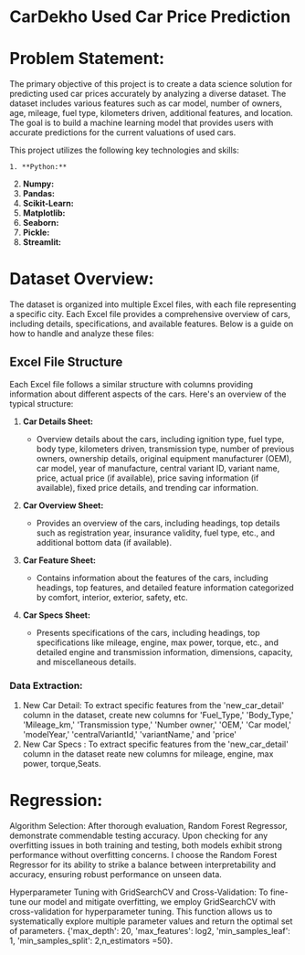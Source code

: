 # CarDekho Used Car Price Prediction

# Problem Statement:
The primary objective of this project is to create a data science solution for predicting used car prices accurately by analyzing a diverse dataset. The dataset includes various features such as car model, number of owners, age, mileage, fuel type, kilometers driven, additional features, and location. The goal is to build a machine learning model that provides users with accurate predictions for the current valuations of used cars.

This project utilizes the following key technologies and skills:

    1. **Python:**
   2. **Numpy:**
   3. **Pandas:**
   4.  **Scikit-Learn:**
   5.   **Matplotlib:**
   6.   **Seaborn:**
   7. **Pickle:**
   8. **Streamlit:**






# Dataset Overview:
The dataset is organized into multiple Excel files, with each file representing a specific city. Each Excel file provides a comprehensive overview of cars, including details, specifications, and available features. Below is a guide on how to handle and analyze these files:

## Excel File Structure

Each Excel file follows a similar structure with columns providing information about different aspects of the cars. Here's an overview of the typical structure:

1. **Car Details Sheet:**
   - Overview details about the cars, including ignition type, fuel type, body type, kilometers driven, transmission type, number of previous owners, ownership details, original equipment manufacturer (OEM), car model, year of manufacture, central variant ID, variant name, price, actual price (if available), price saving information (if available), fixed price details, and trending car information.

2. **Car Overview Sheet:**
   - Provides an overview of the cars, including headings, top details such as registration year, insurance validity, fuel type, etc., and additional bottom data (if available).

3. **Car Feature Sheet:**
   - Contains information about the features of the cars, including headings, top features, and detailed feature information categorized by comfort, interior, exterior, safety, etc.

4. **Car Specs Sheet:**
   - Presents specifications of the cars, including headings, top specifications like mileage, engine, max power, torque, etc., and detailed engine and transmission information, dimensions, capacity, and miscellaneous details.

### Data Extraction:
 1. New Car Detail:
    To extract specific features from the 'new_car_detail' column in the dataset,  create new columns for 'Fuel_Type,' 'Body_Type,' 'Mileage_km,' 'Transmission type,' 'Number owner,' 'OEM,' 'Car model,' 'modelYear,' 'centralVariantId,' 'variantName,' and 'price'
 3. New Car Specs :
     To extract specific features from the 'new_car_detail' column in the dataset reate new columns for mileage, engine, max power, torque,Seats.

# Regression:

Algorithm Selection: After thorough evaluation, Random Forest Regressor, demonstrate commendable testing accuracy. Upon checking for any overfitting issues in both training and testing, both models exhibit strong performance without overfitting concerns. I choose the Random Forest Regressor for its ability to strike a balance between interpretability and accuracy, ensuring robust performance on unseen data.

Hyperparameter Tuning with GridSearchCV and Cross-Validation: To fine-tune our model and mitigate overfitting, we employ GridSearchCV with cross-validation for hyperparameter tuning. This function allows us to systematically explore multiple parameter values and return the optimal set of parameters. {'max_depth': 20, 'max_features': log2, 'min_samples_leaf': 1, 'min_samples_split': 2,n_estimators =50}.


    
  


